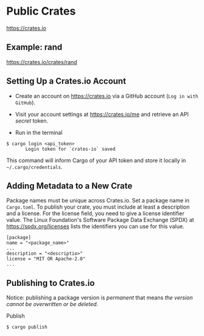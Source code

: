 # Public Crates

https://crates.io

## Example: rand

https://crates.io/crates/rand

## Setting Up a Crates.io Account

- Create an account on https://crates.io via a GitHub account (`Log in with GitHub`).

- Visit your account settings at https://crates.io/me and retrieve an API *secret* token.

- Run in the terminal
```unix
$ cargo login <api_token>
       Login token for `crates-io` saved
```
This command will inform Cargo of your API token and store it locally in `~/.cargo/credentials`.

## Adding Metadata to a New Crate

Package names must be unique across Crates.io.
Set a package name in `Cargo.toml`. 
To publish your crate, you must include at least a description and a license.
For the license field, you need to give a license identifier value.
The Linux Foundation's Software Package Data Exchange (SPDX) at https://spdx.org/licenses 
lists the identifiers you can use for this value.
```unix
[package]
name = "<package_name>"
...
description = "<descriptio>"
license = "MIT OR Apache-2.0"
...
```

## Publishing to Crates.io

Notice: publishing a package version is *permanent* that means
*the version cannot be overwritten or be deleted*.

Publish
```unix
$ cargo publish
```
